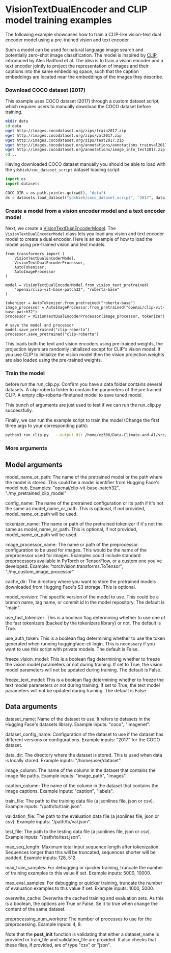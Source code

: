 <!---
Copyright 2022 The HuggingFace Team. All rights reserved.

Licensed under the Apache License, Version 2.0 (the "License");
you may not use this file except in compliance with the License.
You may obtain a copy of the License at

    http://www.apache.org/licenses/LICENSE-2.0

Unless required by applicable law or agreed to in writing, software
distributed under the License is distributed on an "AS IS" BASIS,
WITHOUT WARRANTIES OR CONDITIONS OF ANY KIND, either express or implied.
See the License for the specific language governing permissions and
limitations under the License.
-->

# VisionTextDualEncoder and CLIP model training examples

The following example showcases how to train a CLIP-like vision-text dual encoder model
using a pre-trained vision and text encoder.

Such a model can be used for natural language image search and potentially zero-shot image classification.
The model is inspired by [CLIP](https://openai.com/blog/clip/), introduced by Alec Radford et al.
The idea is to train a vision encoder and a text encoder jointly to project the representation of images and their
captions into the same embedding space, such that the caption embeddings are located near the embeddings
of the images they describe.

### Download COCO dataset (2017)
This example uses COCO dataset (2017) through a custom dataset script, which requires users to manually download the
COCO dataset before training.

```bash
mkdir data
cd data
wget http://images.cocodataset.org/zips/train2017.zip
wget http://images.cocodataset.org/zips/val2017.zip
wget http://images.cocodataset.org/zips/test2017.zip
wget http://images.cocodataset.org/annotations/annotations_trainval2017.zip
wget http://images.cocodataset.org/annotations/image_info_test2017.zip
cd ..
```

Having downloaded COCO dataset manually you should be able to load with the `ydshieh/coc_dataset_script` dataset loading script:

```py
import os
import datasets

COCO_DIR = os.path.join(os.getcwd(), "data")
ds = datasets.load_dataset("ydshieh/coco_dataset_script", "2017", data_dir=COCO_DIR)
```

### Create a model from a vision encoder model and a text encoder model
Next, we create a [VisionTextDualEncoderModel](https://huggingface.co/docs/transformers/model_doc/vision-text-dual-encoder#visiontextdualencoder).
The `VisionTextDualEncoderModel` class lets you load any vision and text encoder model to create a dual encoder.
Here is an example of how to load the model using pre-trained vision and text models.

```python3
from transformers import (
    VisionTextDualEncoderModel,
    VisionTextDualEncoderProcessor,
    AutoTokenizer,
    AutoImageProcessor
)

model = VisionTextDualEncoderModel.from_vision_text_pretrained(
    "openai/clip-vit-base-patch32", "roberta-base"
)

tokenizer = AutoTokenizer.from_pretrained("roberta-base")
image_processor = AutoImageProcessor.from_pretrained("openai/clip-vit-base-patch32")
processor = VisionTextDualEncoderProcessor(image_processor, tokenizer)

# save the model and processor
model.save_pretrained("clip-roberta")
processor.save_pretrained("clip-roberta")
```

This loads both the text and vision encoders using pre-trained weights, the projection layers are randomly
initialized except for CLIP's vision model. If you use CLIP to initialize the vision model then the vision projection weights are also
loaded using the pre-trained weights.

### Train the model
before run the run_clip.py. Confirm you have a data folder contains several datasets. A clip-roberta folder to contain the parameters of the pre trained CLIP. A empty clip-roberta-finetuned model to save tuned model. 

This bunch of arguments are just used to test if we can run the run_clip.py successfully. 

Finally, we can run the example script to train the model (Change the first three args to your corresponding path):

```bash
python3 run_clip.py   --output_dir /home/xz306/Data-Climate-and-AI/src/fine_tuning/try/clip-roberta-finetuned   --model_name_or_path /home/xz306/Data-Climate-and-AI/src/fine_tuning/try/clip-roberta   --data_dir /home/xz306/transformers/data   --dataset_name ydshieh/coco_dataset_script   --dataset_config_name=2017   --image_column image_path   --caption_column caption   --remove_unused_columns=False   --do_train   --do_eval   --per_device_train_batch_size="8" --per_device_eval_batch_size="8" --learning_rate="5e-5"   --warmup_steps="0"   --weight_decay 0.1  --max_steps 1000  --overwrite_output_dir --logging_steps 1
```

### More arguments 

## Model arguments
model_name_or_path: The name of the pretrained model or the path where the model is stored. This could be a model identifier from Hugging Face's model hub. Examples: "openai/clip-vit-base-patch32", "./my_pretrained_clip_model"

config_name: The name of the pretrained configuration or its path if it's not the same as model_name_or_path. This is optional, if not provided, model_name_or_path will be used.

tokenizer_name: The name or path of the pretrained tokenizer if it's not the same as model_name_or_path. This is optional, if not provided, model_name_or_path will be used.

image_processor_name: The name or path of the preprocessor configuration to be used for images. This would be the name of the preprocessor used for images. Examples could include standard preprocessors available in PyTorch or TensorFlow, or a custom one you've developed. Example: "torchvision.transforms.ToTensor", "./my_custom_image_processor"

cache_dir: The directory where you want to store the pretrained models downloaded from Hugging Face's S3 storage. This is optional.

model_revision: The specific version of the model to use. This could be a branch name, tag name, or commit id in the model repository. The default is "main".

use_fast_tokenizer: This is a boolean flag determining whether to use one of the fast tokenizers (backed by the tokenizers library) or not. The default is True.

use_auth_token: This is a boolean flag determining whether to use the token generated when running huggingface-cli login. This is necessary if you want to use this script with private models. The default is False.

freeze_vision_model: This is a boolean flag determining whether to freeze the vision model parameters or not during training. If set to True, the vision model parameters will not be updated during training. The default is False.

freeze_text_model: This is a boolean flag determining whether to freeze the text model parameters or not during training. If set to True, the text model parameters will not be updated during training. The default is False


## Data arguments
dataset_name: Name of the dataset to use. It refers to datasets in the Hugging Face's datasets library. Example inputs: "coco", "imagenet".

dataset_config_name: Configuration of the dataset to use if the dataset has different versions or configurations. Example inputs: "2017" for the COCO dataset.

data_dir: The directory where the dataset is stored. This is used when data is locally stored. Example inputs: "/home/user/dataset".

image_column: The name of the column in the dataset that contains the image file paths. Example inputs: "image_path", "images".

caption_column: The name of the column in the dataset that contains the image captions. Example inputs: "caption", "labels".

train_file: The path to the training data file (a jsonlines file, json or csv). Example inputs: "/path/to/train.json".

validation_file: The path to the evaluation data file (a jsonlines file, json or csv). Example inputs: "/path/to/val.json".

test_file: The path to the testing data file (a jsonlines file, json or csv). Example inputs: "/path/to/test.json".

max_seq_length: Maximum total input sequence length after tokenization. Sequences longer than this will be truncated, sequences shorter will be padded. Example inputs: 128, 512.

max_train_samples: For debugging or quicker training, truncate the number of training examples to this value if set. Example inputs: 5000, 10000.

max_eval_samples: For debugging or quicker training, truncate the number of evaluation examples to this value if set. Example inputs: 1000, 5000.

overwrite_cache: Overwrite the cached training and evaluation sets. As this is a boolean, the options are True or False. Se it to true when change the content of the same dataset.

preprocessing_num_workers: The number of processes to use for the preprocessing. Example inputs: 4, 8.

Note that the __post_init__ function is validating that either a dataset_name is provided or train_file and validation_file are provided. It also checks that these files, if provided, are of type "csv" or "json".